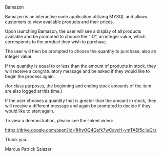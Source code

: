 Bamazon

Bamazon is an interactive node application utilizing MYSQL and allows customers to view available products and their prices.

Upon launching Bamazon, the user will see a display of all products available and be prompted to choose the "ID", an integer value, which corresponds to the product they wish to purchase.

The user will then be prompted to choose the quantity to purchase, also an integer value.

If the quantity is equal to or less than the amount of products in stock, they will receive a congratulatory message and be asked if they would like to begin the process again.

(for class purposes, the beginning and ending stock amounts of the item are also logged at this time.)

If the user chooses a quantity that is greater than the amount in stock, they will receive a different message and again be prompted to decide if they would like to start again.

To view a demonstration, please see the linked video:

https://drive.google.com/open?id=1HtyOQ4Qufk7wCavcH-vmTAEf5cjIuQrz

Thank you.

Marcus Patrick Salazar  
